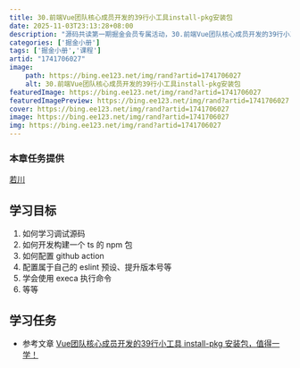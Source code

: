 ```yaml
---
title: 30.前端Vue团队核心成员开发的39行小工具install-pkg安装包
date: 2025-11-03T23:13:28+08:00
description: "源码共读第一期掘金会员专属活动，30.前端Vue团队核心成员开发的39行小工具install-pkg安装包"
categories: ['掘金小册']
tags: ['掘金小册','课程']
artid: "1741706027"
image:
    path: https://bing.ee123.net/img/rand?artid=1741706027
    alt: 30.前端Vue团队核心成员开发的39行小工具install-pkg安装包
featuredImage: https://bing.ee123.net/img/rand?artid=1741706027
featuredImagePreview: https://bing.ee123.net/img/rand?artid=1741706027
cover: https://bing.ee123.net/img/rand?artid=1741706027
image: https://bing.ee123.net/img/rand?artid=1741706027
img: https://bing.ee123.net/img/rand?artid=1741706027
---
```


### 本章任务提供
[若川](https://juejin.cn/user/1415826704971918)
## 学习目标

1.  如何学习调试源码
1.  如何开发构建一个 ts 的 npm 包
1.  如何配置 github action
1.  配置属于自己的 eslint 预设、提升版本号等
1.  学会使用 execa 执行命令
1.  等等

## 学习任务

-   参考文章 [Vue团队核心成员开发的39行小工具 install-pkg 安装包，值得一学！](https://juejin.cn/post/7039494476913442824 "https://juejin.cn/post/7039494476913442824")
